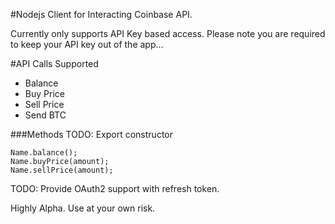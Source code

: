 #Nodejs Client for Interacting Coinbase API.

Currently only supports API Key based access.
Please note you are required to keep your API key out of the app... 

#API Calls Supported
* Balance
* Buy Price 
* Sell Price
* Send BTC

###Methods
TODO: Export constructor
```
Name.balance();
Name.buyPrice(amount);
Name.sellPrice(amount);

```




TODO: Provide OAuth2 support with refresh token.



Highly Alpha.
Use at your own risk.

